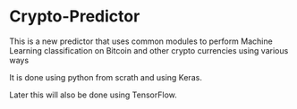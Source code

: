 # Crypto-Predictor

This is a new predictor that uses common modules to perform Machine Learning classification on Bitcoin and other crypto currencies using various ways

It is done using python from scrath and using Keras.

Later this will also be done using TensorFlow.